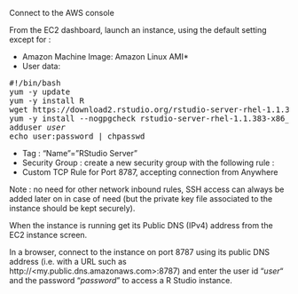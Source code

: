 Connect to the AWS console

From the EC2 dashboard, launch an instance, using the default setting except for : 
-	Amazon Machine Image: Amazon Linux AMI*
-	User data:
<pre>
#!/bin/bash
yum -y update
yum -y install R
wget https://download2.rstudio.org/rstudio-server-rhel-1.1.383-x86_64.rpm
yum -y install --nogpgcheck rstudio-server-rhel-1.1.383-x86_64.rpm
adduser <i>user</i>
echo user:password | chpasswd
</pre>

-	Tag : “Name”=”RStudio Server”
-	Security Group : create a new security group with the following rule :
-	Custom TCP Rule for Port 8787, accepting connection from Anywhere

Note : no need for other network inbound rules, SSH access can always be added later on in case of need (but the private key file associated to the instance should be kept securely).

When the instance is running get its Public DNS (IPv4) address from the EC2 instance screen.

In a browser, connect to the instance on port 8787 using its public DNS address (i.e. with a URL such as http://<my.public.dns.amazonaws.com>:8787) and enter the user id “*user*“ and the password “*password*” to access a R Studio instance.

